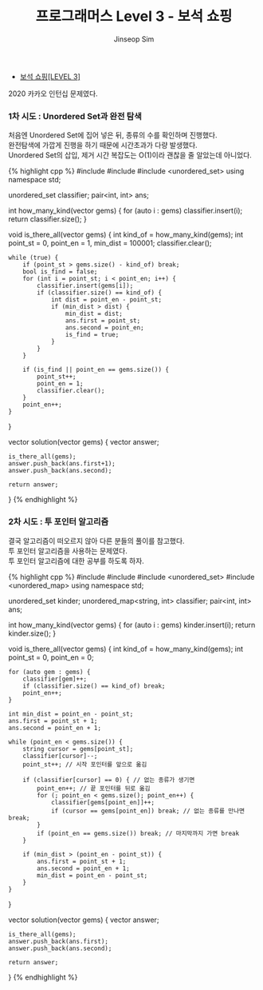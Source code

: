 ﻿---
layout: post
title: "프로그래머스 Level 3 - 보석 쇼핑"
categories: KAKAO Programmers
tags: [cpp]
author:
  - Jinseop Sim
---
- [보석 쇼핑[LEVEL 3]](https://school.programmers.co.kr/learn/courses/30/lessons/67258)   

2020 카카오 인턴십 문제였다.  

### 1차 시도 : Unordered Set과 완전 탐색
처음엔 Unordered Set에 집어 넣은 뒤, 종류의 수를 확인하며 진행했다.  
완전탐색에 가깝게 진행을 하기 때문에 시간초과가 다량 발생했다.  
Unordered Set의 삽입, 제거 시간 복잡도는 O(1)이라 괜찮을 줄 알았는데 아니었다.  

{% highlight cpp %}
#include <string>
#include <vector>
#include <unordered_set>
using namespace std;

unordered_set<string> classifier;
pair<int, int> ans;

int how_many_kind(vector<string> gems) {
    for (auto i : gems)
        classifier.insert(i);
    return classifier.size();
}

void is_there_all(vector<string> gems) {
    int kind_of = how_many_kind(gems);
    int point_st = 0, point_en = 1, min_dist = 100001;
    classifier.clear();

    while (true) {
        if (point_st > gems.size() - kind_of) break;
        bool is_find = false;
        for (int i = point_st; i < point_en; i++) {
            classifier.insert(gems[i]);
            if (classifier.size() == kind_of) {
                int dist = point_en - point_st;
                if (min_dist > dist) {
                    min_dist = dist;
                    ans.first = point_st;
                    ans.second = point_en;
                    is_find = true;
                }
            }
        }

        if (is_find || point_en == gems.size()) {
            point_st++;
            point_en = 1;
            classifier.clear();
        }
        point_en++;
    }
}

vector<int> solution(vector<string> gems) {
    vector<int> answer;

    is_there_all(gems);
    answer.push_back(ans.first+1);
    answer.push_back(ans.second);

    return answer;
}
{% endhighlight %}

### 2차 시도 : 투 포인터 알고리즘

결국 알고리즘이 떠오르지 않아 다른 분들의 풀이를 참고했다.  
투 포인터 알고리즘을 사용하는 문제였다.  
투 포인터 알고리즘에 대한 공부를 하도록 하자.  

{% highlight cpp %}
#include <string>
#include <vector>
#include <unordered_set>
#include <unordered_map>
using namespace std;

unordered_set<string> kinder;
unordered_map<string, int> classifier;
pair<int, int> ans;

int how_many_kind(vector<string> gems) {
    for (auto i : gems)
        kinder.insert(i);
    return kinder.size();
}

void is_there_all(vector<string> gems) {
    int kind_of = how_many_kind(gems);
    int point_st = 0, point_en = 0;

    for (auto gem : gems) {
        classifier[gem]++;
        if (classifier.size() == kind_of) break;
        point_en++;
    }
    
    int min_dist = point_en - point_st;
    ans.first = point_st + 1;
    ans.second = point_en + 1;

    while (point_en < gems.size()) {
        string cursor = gems[point_st];
        classifier[cursor]--; 
        point_st++; // 시작 포인터를 앞으로 옮김

        if (classifier[cursor] == 0) { // 없는 종류가 생기면
            point_en++; // 끝 포인터를 뒤로 옮김
            for (; point_en < gems.size(); point_en++) {
                classifier[gems[point_en]]++;
                if (cursor == gems[point_en]) break; // 없는 종류를 만나면 break;
            }
            if (point_en == gems.size()) break; // 마지막까지 가면 break
        }

        if (min_dist > (point_en - point_st)) {
            ans.first = point_st + 1;
            ans.second = point_en + 1;
            min_dist = point_en - point_st;
        }
    }
}

vector<int> solution(vector<string> gems) {
    vector<int> answer;

    is_there_all(gems);
    answer.push_back(ans.first);
    answer.push_back(ans.second);

    return answer;
}
{% endhighlight %}